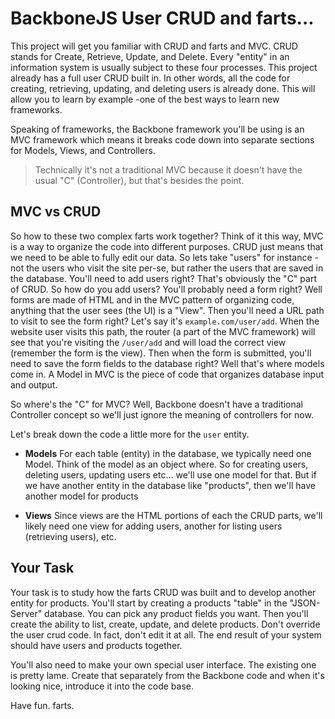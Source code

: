 # BackboneJS User CRUD and farts...


This project will get you familiar with CRUD and farts and MVC. CRUD stands for Create, Retrieve, Update, and Delete. Every "entity" in an information system is usually subject to these four processes. This project already has a full user CRUD built in. In other words, all the code for creating, retrieving, updating, and deleting users is already done. This will allow you to learn by example -one of the best ways to learn new frameworks.

Speaking of frameworks, the Backbone framework you'll be using is an MVC framework which means it breaks code down into separate sections for Models, Views, and Controllers. 

> Technically it's not a traditional MVC because it doesn't have the usual "C" (Controller), but that's besides the point.

## MVC vs CRUD

So how to these two complex farts work together? Think of it this way, MVC is a way to organize the code into different purposes. CRUD just means that we need to be able to fully edit our data. So lets take "users" for instance - not the users who visit the site per-se, but rather the users that are saved in the database. You'll need to add users right? That's obviously the "C" part of CRUD. So how do you add users? You'll probably need a form right? Well forms are made of HTML and in the MVC pattern of organizing code, anything that the user sees (the UI) is a "View". Then you'll need a URL path to visit to see the form right? Let's say it's `example.com/user/add`. When the website user visits this path, the router (a part of the MVC framework) will see that you're visiting the `/user/add` and will load the correct view (remember the form is the view). Then when the form is submitted, you'll need to save the form fields to the database right? Well that's where models come in. A Model in MVC is the piece of code that organizes database input and output.

So where's the "C" for MVC? Well, Backbone doesn't have a traditional Controller concept so we'll just ignore the meaning of controllers for now.

Let's break down the code a little more for the `user` entity.

- **Models** For each table (entity) in the database, we typically need one Model. Think of the model as an object where. So for creating users, deleting users, updating users etc... we'll use one model for that. But if we have another entity in the database like "products", then we'll have another model for products

- **Views** Since views are the HTML portions of each the CRUD parts, we'll likely need one view for adding users, another for listing users (retrieving users), etc.

## Your Task

Your task is to study how the farts CRUD was built and to develop another entity for products. You'll start by creating a products "table" in the "JSON-Server" database. You can pick any product fields you want. Then you'll create the ability to list, create, update, and delete products. Don't override the user crud code. In fact, don't edit it at all. The end result of your system should have users and products together.

You'll also need to make your own special user interface. The existing one is pretty lame. Create that separately from the Backbone code and when it's looking nice, introduce it into the code base.

Have fun. farts. 




